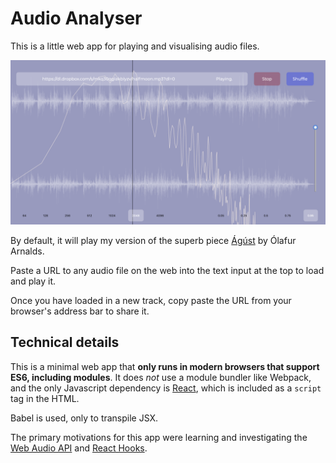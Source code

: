 # Audio Analyser

This is a little web app for playing and visualising audio files.

![Screenshot](./docs/screenshot.png)

By default, it will play my version of the superb piece [Ágúst](https://www.youtube.com/watch?v=LYvlmiwEP9M) by Ólafur Arnalds.

Paste a URL to any audio file on the web into the text input at the top to load and play it.

Once you have loaded in a new track, copy paste the URL from your browser's address bar to share it.

## Technical details

This is a minimal web app that **only runs in modern browsers that support ES6, including modules**. It does _not_ use a module bundler like
Webpack, and the only Javascript dependency is [React](https://reactjs.org/), which is included as a `script` tag in the HTML.

Babel is used, only to transpile JSX.

The primary motivations for this app were learning and investigating the [Web Audio API](https://developer.mozilla.org/en-US/docs/Web/API/Web_Audio_API) and
[React Hooks](https://reactjs.org/docs/hooks-intro.html).

